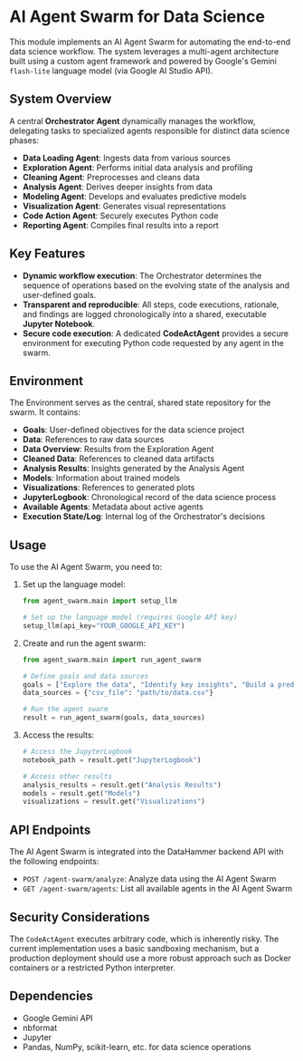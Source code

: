 # AI Agent Swarm for Data Science

This module implements an AI Agent Swarm for automating the end-to-end data science workflow. The system leverages a multi-agent architecture built using a custom agent framework and powered by Google's Gemini `flash-lite` language model (via Google AI Studio API).

## System Overview

A central **Orchestrator Agent** dynamically manages the workflow, delegating tasks to specialized agents responsible for distinct data science phases:

- **Data Loading Agent**: Ingests data from various sources
- **Exploration Agent**: Performs initial data analysis and profiling
- **Cleaning Agent**: Preprocesses and cleans data
- **Analysis Agent**: Derives deeper insights from data
- **Modeling Agent**: Develops and evaluates predictive models
- **Visualization Agent**: Generates visual representations
- **Code Action Agent**: Securely executes Python code
- **Reporting Agent**: Compiles final results into a report

## Key Features

- **Dynamic workflow execution**: The Orchestrator determines the sequence of operations based on the evolving state of the analysis and user-defined goals.
- **Transparent and reproducible**: All steps, code executions, rationale, and findings are logged chronologically into a shared, executable **Jupyter Notebook**.
- **Secure code execution**: A dedicated **CodeActAgent** provides a secure environment for executing Python code requested by any agent in the swarm.

## Environment

The Environment serves as the central, shared state repository for the swarm. It contains:

- **Goals**: User-defined objectives for the data science project
- **Data**: References to raw data sources
- **Data Overview**: Results from the Exploration Agent
- **Cleaned Data**: References to cleaned data artifacts
- **Analysis Results**: Insights generated by the Analysis Agent
- **Models**: Information about trained models
- **Visualizations**: References to generated plots
- **JupyterLogbook**: Chronological record of the data science process
- **Available Agents**: Metadata about active agents
- **Execution State/Log**: Internal log of the Orchestrator's decisions

## Usage

To use the AI Agent Swarm, you need to:

1. Set up the language model:
   ```python
   from agent_swarm.main import setup_llm
   
   # Set up the language model (requires Google API key)
   setup_llm(api_key="YOUR_GOOGLE_API_KEY")
   ```

2. Create and run the agent swarm:
   ```python
   from agent_swarm.main import run_agent_swarm
   
   # Define goals and data sources
   goals = ["Explore the data", "Identify key insights", "Build a predictive model"]
   data_sources = {"csv_file": "path/to/data.csv"}
   
   # Run the agent swarm
   result = run_agent_swarm(goals, data_sources)
   ```

3. Access the results:
   ```python
   # Access the JupyterLogbook
   notebook_path = result.get("JupyterLogbook")
   
   # Access other results
   analysis_results = result.get("Analysis Results")
   models = result.get("Models")
   visualizations = result.get("Visualizations")
   ```

## API Endpoints

The AI Agent Swarm is integrated into the DataHammer backend API with the following endpoints:

- `POST /agent-swarm/analyze`: Analyze data using the AI Agent Swarm
- `GET /agent-swarm/agents`: List all available agents in the AI Agent Swarm

## Security Considerations

The `CodeActAgent` executes arbitrary code, which is inherently risky. The current implementation uses a basic sandboxing mechanism, but a production deployment should use a more robust approach such as Docker containers or a restricted Python interpreter.

## Dependencies

- Google Gemini API
- nbformat
- Jupyter
- Pandas, NumPy, scikit-learn, etc. for data science operations